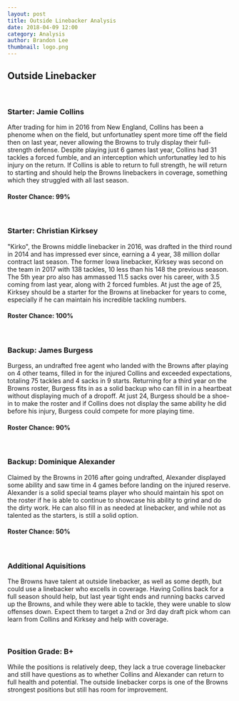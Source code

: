 ```yaml
---
layout: post
title: Outside Linebacker Analysis
date: 2018-04-09 12:00
category: Analysis
author: Brandon Lee
thumbnail: logo.png
---
```


## Outside Linebacker

<br>

### Starter: Jamie Collins

After trading for him in 2016 from New England, Collins has been a phenome when on the field, but unfortunatley spent more time off the field then on last year, never allowing the Browns to truly display their full-strength defense. Despite playing just 6 games last year, Collins had 31 tackles a forced fumble, and an interception which unfortunatley led to his injury on the return. If Collins is able to return to full strength, he will return to starting and should help the Browns linebackers in coverage, something which they struggled with all last season.

#### Roster Chance: 99%

<br>

### Starter: Christian Kirksey

"Kirko", the Browns middle linebacker in 2016, was drafted in the third round in 2014 and has impressed ever since, earning a 4 year, 38 million dollar contract last season. The former Iowa linebacker, Kirksey was second on the team in 2017 with 138 tackles, 10 less than his 148 the previous season. The 5th year pro also has ammassed 11.5 sacks over his career, with 3.5 coming from last year, along with 2 forced fumbles. At just the age of 25, Kirksey should be a starter for the Browns at linebacker for years to come, especially if he can maintain his incredible tackling numbers. 

#### Roster Chance: 100%

<br>

### Backup: James Burgess

Burgess, an undrafted free agent who landed with the Browns after playing on 4 other teams, filled in for the injured Collins and exceeded expectations, totaling 75 tackles and 4 sacks in 9 starts. Returning for a third year on the Browns roster, Burgess fits in as a solid backup who can fill in in a heartbeat without displaying much of a dropoff. At just 24, Burgess should be a shoe-in to make the roster and if Collins does not display the same ability he did before his injury, Burgess could compete for more playing time.

#### Roster Chance: 90%

<br>

### Backup: Dominique Alexander

Claimed by the Browns in 2016 after going undrafted, Alexander displayed some ability and saw time in 4 games before landing on the injured reserve. Alexander is a solid special teams player who should maintain his spot on the roster if he is able to continue to showcase his ability to grind and do the dirty work. He can also fill in as needed at linebacker, and while not as talented as the starters, is still a solid option.

#### Roster Chance: 50%

<br>

### Additional Aquisitions

The Browns have talent at outside linebacker, as well as some depth, but could use a linebacker who excells in coverage. Having Collins back for a full season should help, but last year tight ends and running backs carved up the Browns, and while they were able to tackle, they were unable to slow offenses down. Expect them to target a 2nd or 3rd day draft pick whom can learn from Collins and Kirksey and help with coverage. 

<br>

### Position Grade: B+

While the positions is relatively deep, they lack a true coverage linebacker and still have questions as to whether Collins and Alexander can return to full health and potential. The outside linebacker corps is one of the Browns strongest positions but still has room for improvement.
